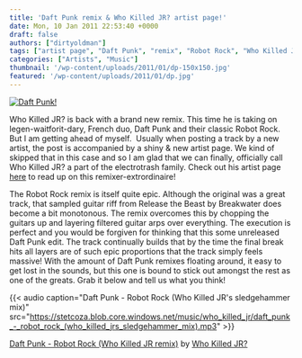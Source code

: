 ```yaml
---
title: 'Daft Punk remix & Who Killed JR? artist page!'
date: Mon, 10 Jan 2011 22:53:40 +0000
draft: false
authors: ["dirtyoldman"]
tags: ["artist page", "Daft Punk", "remix", "Robot Rock", "Who Killed JR"]
categories: ["Artists", "Music"]
thumbnail: '/wp-content/uploads/2011/01/dp-150x150.jpg'
featured: '/wp-content/uploads/2011/01/dp.jpg'
---
```


[![](/wp-content/uploads/2011/01/dp.jpg "Daft Punk!")](/2011/01/11/daft-punk-remix-who-killed-jr-artist-page/dp/)

Who Killed JR? is back with a brand new remix. This time he is taking on legen-waitforit-dary, French duo, Daft Punk and their classic Robot Rock. But I am getting ahead of myself.  Usually when posting a track by a new artist, the post is accompanied by a shiny & new artist page. We kind of skipped that in this case and so I am glad that we can finally, officially call Who Killed JR? a part of the electrotrash family. Check out his artist page [here](/artists/who-killed-jr/) to read up on this remixer-extrordinaire!

The Robot Rock remix is itself quite epic. Although the original was a great track, that sampled guitar riff from Release the Beast by Breakwater does become a bit monotonous. The remix overcomes this by chopping the guitars up and layering filtered guitar arps over everything. The execution is perfect and you would be forgiven for thinking that this some unreleased Daft Punk edit. The track continually builds that by the time the final break hits all layers are of such epic proportions that the track simply feels massive! With the amount of Daft Punk remixes floating around, it easy to get lost in the sounds, but this one is bound to stick out amongst the rest as one of the greats. Grab it below and tell us what you think!

{{< audio
    caption="Daft Punk - Robot Rock (Who Killed JR's sledgehammer mix)"
    src="https://stetcoza.blob.core.windows.net/music/who_killed_jr/daft_punk_-_robot_rock_(who_killed_jrs_sledgehammer_mix).mp3" >}}

 [Daft Punk - Robot Rock (Who Killed JR remix)](http://soundcloud.com/who-killed-jr/daft-punk-robot-rock-who-killed-jr-remix) by [Who Killed JR?](http://soundcloud.com/who-killed-jr)

